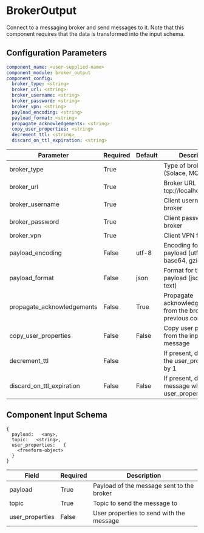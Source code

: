 # BrokerOutput

Connect to a messaging broker and send messages to it. Note that this component requires that the data is transformed into the input schema.

## Configuration Parameters

```yaml
component_name: <user-supplied-name>
component_module: broker_output
component_config:
  broker_type: <string>
  broker_url: <string>
  broker_username: <string>
  broker_password: <string>
  broker_vpn: <string>
  payload_encoding: <string>
  payload_format: <string>
  propagate_acknowledgements: <string>
  copy_user_properties: <string>
  decrement_ttl: <string>
  discard_on_ttl_expiration: <string>
```

| Parameter | Required | Default | Description |
| --- | --- | --- | --- |
| broker_type | True |  | Type of broker (Solace, MQTT, etc.) |
| broker_url | True |  | Broker URL (e.g. tcp://localhost:55555) |
| broker_username | True |  | Client username for broker |
| broker_password | True |  | Client password for broker |
| broker_vpn | True |  | Client VPN for broker |
| payload_encoding | False | utf-8 | Encoding for the payload (utf-8, base64, gzip, none) |
| payload_format | False | json | Format for the payload (json, yaml, text) |
| propagate_acknowledgements | False | True | Propagate acknowledgements from the broker to the previous components |
| copy_user_properties | False | False | Copy user properties from the input message |
| decrement_ttl | False |  | If present, decrement the user_properties.ttl by 1 |
| discard_on_ttl_expiration | False | False | If present, discard the message when the user_properties.ttl is 0 |


## Component Input Schema

```
{
  payload:   <any>,
  topic:   <string>,
  user_properties:   {
    <freeform-object>
  }
}
```
| Field | Required | Description |
| --- | --- | --- |
| payload | True | Payload of the message sent to the broker |
| topic | True | Topic to send the message to |
| user_properties | False | User properties to send with the message |
